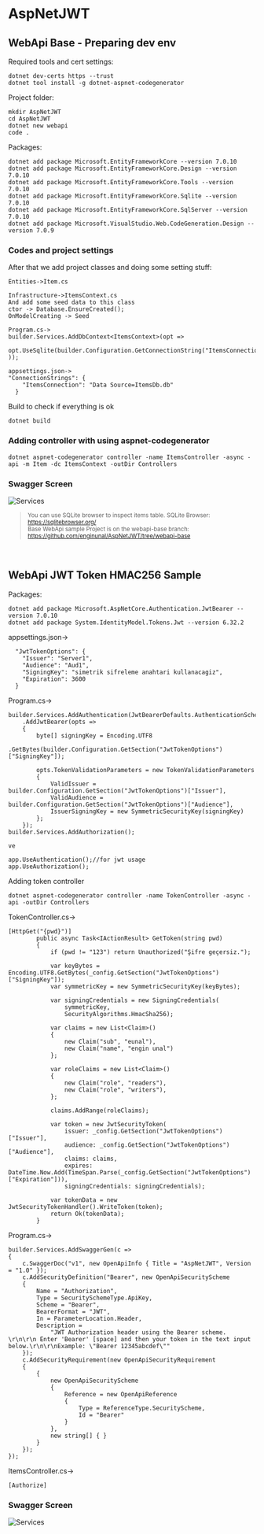 # AspNetJWT 

## WebApi Base - Preparing dev env

Required tools and cert settings:
```
dotnet dev-certs https --trust
dotnet tool install -g dotnet-aspnet-codegenerator
```

Project folder:
```
mkdir AspNetJWT
cd AspNetJWT
dotnet new webapi
code .
```

Packages:
```
dotnet add package Microsoft.EntityFrameworkCore --version 7.0.10
dotnet add package Microsoft.EntityFrameworkCore.Design --version 7.0.10
dotnet add package Microsoft.EntityFrameworkCore.Tools --version 7.0.10
dotnet add package Microsoft.EntityFrameworkCore.Sqlite --version 7.0.10
dotnet add package Microsoft.EntityFrameworkCore.SqlServer --version 7.0.10
dotnet add package Microsoft.VisualStudio.Web.CodeGeneration.Design --version 7.0.9
```

### Codes and project settings
After that we add project classes and doing some setting stuff:
```
Entities->Item.cs

Infrastructure->ItemsContext.cs
And add some seed data to this class
ctor -> Database.EnsureCreated(); 
OnModelCreating -> Seed

Program.cs->
builder.Services.AddDbContext<ItemsContext>(opt => 
    opt.UseSqlite(builder.Configuration.GetConnectionString("ItemsConnection")  ));

appsettings.json->
"ConnectionStrings": {
    "ItemsConnection": "Data Source=ItemsDb.db"
  }
```
Build to check if everything is ok
```
dotnet build
```

### Adding controller with using aspnet-codegenerator
```
dotnet aspnet-codegenerator controller -name ItemsController -async -api -m Item -dc ItemsContext -outDir Controllers
```

### Swagger Screen
![Services](SwaggerOutput.jpg)


> <sub>You can use SQLite browser to inspect items table. SQLite Browser: https://sqlitebrowser.org/</sub><br/>
> <sub>Base WebApi sample Project is on the webapi-base branch: https://github.com/enginunal/AspNetJWT/tree/webapi-base</sub>

</br>

## WebApi JWT Token HMAC256 Sample 


Packages:
```
dotnet add package Microsoft.AspNetCore.Authentication.JwtBearer --version 7.0.10
dotnet add package System.IdentityModel.Tokens.Jwt --version 6.32.2
```

appsettings.json->
```
  "JwtTokenOptions": {
    "Issuer": "Server1",
    "Audience": "Aud1",
    "SigningKey": "simetrik sifreleme anahtari kullanacagiz",
    "Expiration": 3600
  }
```

Program.cs->
```
builder.Services.AddAuthentication(JwtBearerDefaults.AuthenticationScheme)
    .AddJwtBearer(opts =>
    {
        byte[] signingKey = Encoding.UTF8
        	.GetBytes(builder.Configuration.GetSection("JwtTokenOptions")["SigningKey"]);

        opts.TokenValidationParameters = new TokenValidationParameters
        {            
            ValidIssuer = builder.Configuration.GetSection("JwtTokenOptions")["Issuer"],
            ValidAudience = builder.Configuration.GetSection("JwtTokenOptions")["Audience"],
            IssuerSigningKey = new SymmetricSecurityKey(signingKey)
        };
    });
builder.Services.AddAuthorization();

ve

app.UseAuthentication();//for jwt usage
app.UseAuthorization();
```

Adding token controller 
```
dotnet aspnet-codegenerator controller -name TokenController -async -api -outDir Controllers
```

TokenController.cs->
```
[HttpGet("{pwd}")]
        public async Task<IActionResult> GetToken(string pwd)
        {
            if (pwd != "123") return Unauthorized("Şifre geçersiz.");

            var keyBytes = Encoding.UTF8.GetBytes(_config.GetSection("JwtTokenOptions")["SigningKey"]);
            var symmetricKey = new SymmetricSecurityKey(keyBytes);

            var signingCredentials = new SigningCredentials(
                symmetricKey,
                SecurityAlgorithms.HmacSha256);

            var claims = new List<Claim>()
            {
                new Claim("sub", "eunal"),
                new Claim("name", "engin unal")                
            };

            var roleClaims = new List<Claim>()
            {
                new Claim("role", "readers"),
                new Claim("role", "writers"),
            };

            claims.AddRange(roleClaims);

            var token = new JwtSecurityToken(
                issuer: _config.GetSection("JwtTokenOptions")["Issuer"],
                audience: _config.GetSection("JwtTokenOptions")["Audience"],
                claims: claims,
                expires: DateTime.Now.Add(TimeSpan.Parse(_config.GetSection("JwtTokenOptions")["Expiration"])),
                signingCredentials: signingCredentials);

            var tokenData = new JwtSecurityTokenHandler().WriteToken(token);
            return Ok(tokenData);
        }
```

Program.cs->
```
builder.Services.AddSwaggerGen(c =>
{
    c.SwaggerDoc("v1", new OpenApiInfo { Title = "AspNetJWT", Version = "1.0" });
    c.AddSecurityDefinition("Bearer", new OpenApiSecurityScheme
    {
        Name = "Authorization",
        Type = SecuritySchemeType.ApiKey,
        Scheme = "Bearer",
        BearerFormat = "JWT",
        In = ParameterLocation.Header,
        Description =
            "JWT Authorization header using the Bearer scheme. \r\n\r\n Enter 'Bearer' [space] and then your token in the text input below.\r\n\r\nExample: \"Bearer 12345abcdef\""
    });
    c.AddSecurityRequirement(new OpenApiSecurityRequirement
    {
        {
            new OpenApiSecurityScheme
            {
                Reference = new OpenApiReference
                {
                    Type = ReferenceType.SecurityScheme,
                    Id = "Bearer"
                }
            },
            new string[] { }
        }
    });
});
```

ItemsController.cs->
```
[Authorize]
```

### Swagger Screen
![Services](SwaggerOutput_HMAC256.jpg)












